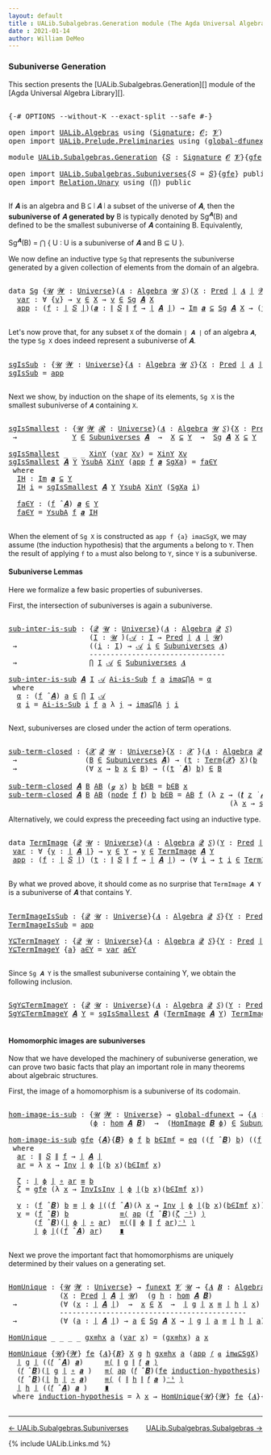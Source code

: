 ```yaml
---
layout: default
title : UALib.Subalgebras.Generation module (The Agda Universal Algebra Library)
date : 2021-01-14
author: William DeMeo
---
```


### <a id="subuniverse-generation">Subuniverse Generation</a>

This section presents the [UALib.Subalgebras.Generation][] module of the [Agda Universal Algebra Library][].

<pre class="Agda">

<a id="334" class="Symbol">{-#</a> <a id="338" class="Keyword">OPTIONS</a> <a id="346" class="Pragma">--without-K</a> <a id="358" class="Pragma">--exact-split</a> <a id="372" class="Pragma">--safe</a> <a id="379" class="Symbol">#-}</a>

<a id="384" class="Keyword">open</a> <a id="389" class="Keyword">import</a> <a id="396" href="UALib.Algebras.html" class="Module">UALib.Algebras</a> <a id="411" class="Keyword">using</a> <a id="417" class="Symbol">(</a><a id="418" href="UALib.Algebras.Signatures.html#1377" class="Function">Signature</a><a id="427" class="Symbol">;</a> <a id="429" href="universes.html#613" class="Generalizable">𝓞</a><a id="430" class="Symbol">;</a> <a id="432" href="universes.html#617" class="Generalizable">𝓥</a><a id="433" class="Symbol">)</a>
<a id="435" class="Keyword">open</a> <a id="440" class="Keyword">import</a> <a id="447" href="UALib.Prelude.Preliminaries.html" class="Module">UALib.Prelude.Preliminaries</a> <a id="475" class="Keyword">using</a> <a id="481" class="Symbol">(</a><a id="482" href="MGS-Subsingleton-Theorems.html#3468" class="Function">global-dfunext</a><a id="496" class="Symbol">)</a>

<a id="499" class="Keyword">module</a> <a id="506" href="UALib.Subalgebras.Generation.html" class="Module">UALib.Subalgebras.Generation</a> <a id="535" class="Symbol">{</a><a id="536" href="UALib.Subalgebras.Generation.html#536" class="Bound">𝑆</a> <a id="538" class="Symbol">:</a> <a id="540" href="UALib.Algebras.Signatures.html#1377" class="Function">Signature</a> <a id="550" href="universes.html#613" class="Generalizable">𝓞</a> <a id="552" href="universes.html#617" class="Generalizable">𝓥</a><a id="553" class="Symbol">}{</a><a id="555" href="UALib.Subalgebras.Generation.html#555" class="Bound">gfe</a> <a id="559" class="Symbol">:</a> <a id="561" href="MGS-Subsingleton-Theorems.html#3468" class="Function">global-dfunext</a><a id="575" class="Symbol">}</a> <a id="577" class="Keyword">where</a>

<a id="584" class="Keyword">open</a> <a id="589" class="Keyword">import</a> <a id="596" href="UALib.Subalgebras.Subuniverses.html" class="Module">UALib.Subalgebras.Subuniverses</a><a id="626" class="Symbol">{</a><a id="627" class="Argument">𝑆</a> <a id="629" class="Symbol">=</a> <a id="631" href="UALib.Subalgebras.Generation.html#536" class="Bound">𝑆</a><a id="632" class="Symbol">}{</a><a id="634" href="UALib.Subalgebras.Generation.html#555" class="Bound">gfe</a><a id="637" class="Symbol">}</a> <a id="639" class="Keyword">public</a>
<a id="646" class="Keyword">open</a> <a id="651" class="Keyword">import</a> <a id="658" href="Relation.Unary.html" class="Module">Relation.Unary</a> <a id="673" class="Keyword">using</a> <a id="679" class="Symbol">(</a><a id="680" href="Relation.Unary.html#4506" class="Function">⋂</a><a id="681" class="Symbol">)</a> <a id="683" class="Keyword">public</a>

</pre>

If 𝑨 is an algebra and B ⊆ ∣ 𝑨 ∣ a subset of the universe of 𝑨, then the **subuniverse of** 𝑨 **generated by** B is typically denoted by Sg<sup>𝑨</sup>(B) and defined to be the smallest subuniverse of 𝑨 containing B.  Equivalently,

Sg<sup>𝑨</sup>(B)  =  ⋂ { U : U is a subuniverse of 𝑨 and  B ⊆ U }.

We now define an inductive type `Sg` that represents the subuniverse generated by a given collection of elements from the domain of an algebra.

<pre class="Agda">

<a id="1164" class="Keyword">data</a> <a id="Sg"></a><a id="1169" href="UALib.Subalgebras.Generation.html#1169" class="Datatype">Sg</a> <a id="1172" class="Symbol">{</a><a id="1173" href="UALib.Subalgebras.Generation.html#1173" class="Bound">𝓤</a> <a id="1175" href="UALib.Subalgebras.Generation.html#1175" class="Bound">𝓦</a> <a id="1177" class="Symbol">:</a> <a id="1179" href="universes.html#551" class="Function">Universe</a><a id="1187" class="Symbol">}(</a><a id="1189" href="UALib.Subalgebras.Generation.html#1189" class="Bound">𝑨</a> <a id="1191" class="Symbol">:</a> <a id="1193" href="UALib.Algebras.Algebras.html#771" class="Function">Algebra</a> <a id="1201" href="UALib.Subalgebras.Generation.html#1173" class="Bound">𝓤</a> <a id="1203" href="UALib.Subalgebras.Generation.html#536" class="Bound">𝑆</a><a id="1204" class="Symbol">)(</a><a id="1206" href="UALib.Subalgebras.Generation.html#1206" class="Bound">X</a> <a id="1208" class="Symbol">:</a> <a id="1210" href="UALib.Relations.Unary.html#1071" class="Function">Pred</a> <a id="1215" href="UALib.Prelude.Preliminaries.html#11658" class="Function Operator">∣</a> <a id="1217" href="UALib.Subalgebras.Generation.html#1189" class="Bound">𝑨</a> <a id="1219" href="UALib.Prelude.Preliminaries.html#11658" class="Function Operator">∣</a> <a id="1221" href="UALib.Subalgebras.Generation.html#1175" class="Bound">𝓦</a><a id="1222" class="Symbol">)</a> <a id="1224" class="Symbol">:</a> <a id="1226" href="UALib.Relations.Unary.html#1071" class="Function">Pred</a> <a id="1231" href="UALib.Prelude.Preliminaries.html#11658" class="Function Operator">∣</a> <a id="1233" href="UALib.Subalgebras.Generation.html#1189" class="Bound">𝑨</a> <a id="1235" href="UALib.Prelude.Preliminaries.html#11658" class="Function Operator">∣</a> <a id="1237" class="Symbol">(</a><a id="1238" href="UALib.Subalgebras.Generation.html#550" class="Bound">𝓞</a> <a id="1240" href="Agda.Primitive.html#636" class="Function Operator">⊔</a> <a id="1242" href="UALib.Subalgebras.Generation.html#552" class="Bound">𝓥</a> <a id="1244" href="Agda.Primitive.html#636" class="Function Operator">⊔</a> <a id="1246" href="UALib.Subalgebras.Generation.html#1175" class="Bound">𝓦</a> <a id="1248" href="Agda.Primitive.html#636" class="Function Operator">⊔</a> <a id="1250" href="UALib.Subalgebras.Generation.html#1173" class="Bound">𝓤</a><a id="1251" class="Symbol">)</a> <a id="1253" class="Keyword">where</a>
  <a id="Sg.var"></a><a id="1261" href="UALib.Subalgebras.Generation.html#1261" class="InductiveConstructor">var</a> <a id="1265" class="Symbol">:</a> <a id="1267" class="Symbol">∀</a> <a id="1269" class="Symbol">{</a><a id="1270" href="UALib.Subalgebras.Generation.html#1270" class="Bound">v</a><a id="1271" class="Symbol">}</a> <a id="1273" class="Symbol">→</a> <a id="1275" href="UALib.Subalgebras.Generation.html#1270" class="Bound">v</a> <a id="1277" href="UALib.Relations.Unary.html#2732" class="Function Operator">∈</a> <a id="1279" href="UALib.Subalgebras.Generation.html#1206" class="Bound">X</a> <a id="1281" class="Symbol">→</a> <a id="1283" href="UALib.Subalgebras.Generation.html#1270" class="Bound">v</a> <a id="1285" href="UALib.Relations.Unary.html#2732" class="Function Operator">∈</a> <a id="1287" href="UALib.Subalgebras.Generation.html#1169" class="Datatype">Sg</a> <a id="1290" href="UALib.Subalgebras.Generation.html#1189" class="Bound">𝑨</a> <a id="1292" href="UALib.Subalgebras.Generation.html#1206" class="Bound">X</a>
  <a id="Sg.app"></a><a id="1296" href="UALib.Subalgebras.Generation.html#1296" class="InductiveConstructor">app</a> <a id="1300" class="Symbol">:</a> <a id="1302" class="Symbol">(</a><a id="1303" href="UALib.Subalgebras.Generation.html#1303" class="Bound">f</a> <a id="1305" class="Symbol">:</a> <a id="1307" href="UALib.Prelude.Preliminaries.html#11658" class="Function Operator">∣</a> <a id="1309" href="UALib.Subalgebras.Generation.html#536" class="Bound">𝑆</a> <a id="1311" href="UALib.Prelude.Preliminaries.html#11658" class="Function Operator">∣</a><a id="1312" class="Symbol">)(</a><a id="1314" href="UALib.Subalgebras.Generation.html#1314" class="Bound">𝒂</a> <a id="1316" class="Symbol">:</a> <a id="1318" href="UALib.Prelude.Preliminaries.html#11736" class="Function Operator">∥</a> <a id="1320" href="UALib.Subalgebras.Generation.html#536" class="Bound">𝑆</a> <a id="1322" href="UALib.Prelude.Preliminaries.html#11736" class="Function Operator">∥</a> <a id="1324" href="UALib.Subalgebras.Generation.html#1303" class="Bound">f</a> <a id="1326" class="Symbol">→</a> <a id="1328" href="UALib.Prelude.Preliminaries.html#11658" class="Function Operator">∣</a> <a id="1330" href="UALib.Subalgebras.Generation.html#1189" class="Bound">𝑨</a> <a id="1332" href="UALib.Prelude.Preliminaries.html#11658" class="Function Operator">∣</a><a id="1333" class="Symbol">)</a> <a id="1335" class="Symbol">→</a> <a id="1337" href="UALib.Relations.Unary.html#5346" class="Function Operator">Im</a> <a id="1340" href="UALib.Subalgebras.Generation.html#1314" class="Bound">𝒂</a> <a id="1342" href="UALib.Relations.Unary.html#5346" class="Function Operator">⊆</a> <a id="1344" href="UALib.Subalgebras.Generation.html#1169" class="Datatype">Sg</a> <a id="1347" href="UALib.Subalgebras.Generation.html#1189" class="Bound">𝑨</a> <a id="1349" href="UALib.Subalgebras.Generation.html#1206" class="Bound">X</a> <a id="1351" class="Symbol">→</a> <a id="1353" class="Symbol">(</a><a id="1354" href="UALib.Subalgebras.Generation.html#1303" class="Bound">f</a> <a id="1356" href="UALib.Algebras.Algebras.html#2921" class="Function Operator">̂</a> <a id="1358" href="UALib.Subalgebras.Generation.html#1189" class="Bound">𝑨</a><a id="1359" class="Symbol">)</a> <a id="1361" href="UALib.Subalgebras.Generation.html#1314" class="Bound">𝒂</a> <a id="1363" href="UALib.Relations.Unary.html#2732" class="Function Operator">∈</a> <a id="1365" href="UALib.Subalgebras.Generation.html#1169" class="Datatype">Sg</a> <a id="1368" href="UALib.Subalgebras.Generation.html#1189" class="Bound">𝑨</a> <a id="1370" href="UALib.Subalgebras.Generation.html#1206" class="Bound">X</a>

</pre>

Let's now prove that, for any subset `X` of the domain `∣ 𝑨 ∣` of an algebra `𝑨`, the type `Sg X` does indeed represent a subuniverse of 𝑨.

<pre class="Agda">

<a id="sgIsSub"></a><a id="1540" href="UALib.Subalgebras.Generation.html#1540" class="Function">sgIsSub</a> <a id="1548" class="Symbol">:</a> <a id="1550" class="Symbol">{</a><a id="1551" href="UALib.Subalgebras.Generation.html#1551" class="Bound">𝓤</a> <a id="1553" href="UALib.Subalgebras.Generation.html#1553" class="Bound">𝓦</a> <a id="1555" class="Symbol">:</a> <a id="1557" href="universes.html#551" class="Function">Universe</a><a id="1565" class="Symbol">}{</a><a id="1567" href="UALib.Subalgebras.Generation.html#1567" class="Bound">𝑨</a> <a id="1569" class="Symbol">:</a> <a id="1571" href="UALib.Algebras.Algebras.html#771" class="Function">Algebra</a> <a id="1579" href="UALib.Subalgebras.Generation.html#1551" class="Bound">𝓤</a> <a id="1581" href="UALib.Subalgebras.Generation.html#536" class="Bound">𝑆</a><a id="1582" class="Symbol">}{</a><a id="1584" href="UALib.Subalgebras.Generation.html#1584" class="Bound">X</a> <a id="1586" class="Symbol">:</a> <a id="1588" href="UALib.Relations.Unary.html#1071" class="Function">Pred</a> <a id="1593" href="UALib.Prelude.Preliminaries.html#11658" class="Function Operator">∣</a> <a id="1595" href="UALib.Subalgebras.Generation.html#1567" class="Bound">𝑨</a> <a id="1597" href="UALib.Prelude.Preliminaries.html#11658" class="Function Operator">∣</a> <a id="1599" href="UALib.Subalgebras.Generation.html#1553" class="Bound">𝓦</a><a id="1600" class="Symbol">}</a> <a id="1602" class="Symbol">→</a> <a id="1604" href="UALib.Subalgebras.Generation.html#1169" class="Datatype">Sg</a> <a id="1607" href="UALib.Subalgebras.Generation.html#1567" class="Bound">𝑨</a> <a id="1609" href="UALib.Subalgebras.Generation.html#1584" class="Bound">X</a> <a id="1611" href="UALib.Relations.Unary.html#2732" class="Function Operator">∈</a> <a id="1613" href="UALib.Subalgebras.Subuniverses.html#1287" class="Function">Subuniverses</a> <a id="1626" href="UALib.Subalgebras.Generation.html#1567" class="Bound">𝑨</a>
<a id="1628" href="UALib.Subalgebras.Generation.html#1540" class="Function">sgIsSub</a> <a id="1636" class="Symbol">=</a> <a id="1638" href="UALib.Subalgebras.Generation.html#1296" class="InductiveConstructor">app</a>

</pre>

Next we show, by induction on the shape of its elements, `Sg X` is the smallest subuniverse of `𝑨` containing `X`.

<pre class="Agda">

<a id="sgIsSmallest"></a><a id="1785" href="UALib.Subalgebras.Generation.html#1785" class="Function">sgIsSmallest</a> <a id="1798" class="Symbol">:</a> <a id="1800" class="Symbol">{</a><a id="1801" href="UALib.Subalgebras.Generation.html#1801" class="Bound">𝓤</a> <a id="1803" href="UALib.Subalgebras.Generation.html#1803" class="Bound">𝓦</a> <a id="1805" href="UALib.Subalgebras.Generation.html#1805" class="Bound">𝓡</a> <a id="1807" class="Symbol">:</a> <a id="1809" href="universes.html#551" class="Function">Universe</a><a id="1817" class="Symbol">}(</a><a id="1819" href="UALib.Subalgebras.Generation.html#1819" class="Bound">𝑨</a> <a id="1821" class="Symbol">:</a> <a id="1823" href="UALib.Algebras.Algebras.html#771" class="Function">Algebra</a> <a id="1831" href="UALib.Subalgebras.Generation.html#1801" class="Bound">𝓤</a> <a id="1833" href="UALib.Subalgebras.Generation.html#536" class="Bound">𝑆</a><a id="1834" class="Symbol">){</a><a id="1836" href="UALib.Subalgebras.Generation.html#1836" class="Bound">X</a> <a id="1838" class="Symbol">:</a> <a id="1840" href="UALib.Relations.Unary.html#1071" class="Function">Pred</a> <a id="1845" href="UALib.Prelude.Preliminaries.html#11658" class="Function Operator">∣</a> <a id="1847" href="UALib.Subalgebras.Generation.html#1819" class="Bound">𝑨</a> <a id="1849" href="UALib.Prelude.Preliminaries.html#11658" class="Function Operator">∣</a> <a id="1851" href="UALib.Subalgebras.Generation.html#1803" class="Bound">𝓦</a><a id="1852" class="Symbol">}(</a><a id="1854" href="UALib.Subalgebras.Generation.html#1854" class="Bound">Y</a> <a id="1856" class="Symbol">:</a> <a id="1858" href="UALib.Relations.Unary.html#1071" class="Function">Pred</a> <a id="1863" href="UALib.Prelude.Preliminaries.html#11658" class="Function Operator">∣</a> <a id="1865" href="UALib.Subalgebras.Generation.html#1819" class="Bound">𝑨</a> <a id="1867" href="UALib.Prelude.Preliminaries.html#11658" class="Function Operator">∣</a> <a id="1869" href="UALib.Subalgebras.Generation.html#1805" class="Bound">𝓡</a><a id="1870" class="Symbol">)</a>
 <a id="1873" class="Symbol">→</a>             <a id="1887" href="UALib.Subalgebras.Generation.html#1854" class="Bound">Y</a> <a id="1889" href="UALib.Relations.Unary.html#2732" class="Function Operator">∈</a> <a id="1891" href="UALib.Subalgebras.Subuniverses.html#1287" class="Function">Subuniverses</a> <a id="1904" href="UALib.Subalgebras.Generation.html#1819" class="Bound">𝑨</a>  <a id="1907" class="Symbol">→</a>  <a id="1910" href="UALib.Subalgebras.Generation.html#1836" class="Bound">X</a> <a id="1912" href="UALib.Relations.Unary.html#3014" class="Function Operator">⊆</a> <a id="1914" href="UALib.Subalgebras.Generation.html#1854" class="Bound">Y</a>  <a id="1917" class="Symbol">→</a>  <a id="1920" href="UALib.Subalgebras.Generation.html#1169" class="Datatype">Sg</a> <a id="1923" href="UALib.Subalgebras.Generation.html#1819" class="Bound">𝑨</a> <a id="1925" href="UALib.Subalgebras.Generation.html#1836" class="Bound">X</a> <a id="1927" href="UALib.Relations.Unary.html#3014" class="Function Operator">⊆</a> <a id="1929" href="UALib.Subalgebras.Generation.html#1854" class="Bound">Y</a>

<a id="1932" href="UALib.Subalgebras.Generation.html#1785" class="Function">sgIsSmallest</a> <a id="1945" class="Symbol">_</a> <a id="1947" class="Symbol">_</a> <a id="1949" class="Symbol">_</a> <a id="1951" href="UALib.Subalgebras.Generation.html#1951" class="Bound">XinY</a> <a id="1956" class="Symbol">(</a><a id="1957" href="UALib.Subalgebras.Generation.html#1261" class="InductiveConstructor">var</a> <a id="1961" href="UALib.Subalgebras.Generation.html#1961" class="Bound">Xv</a><a id="1963" class="Symbol">)</a> <a id="1965" class="Symbol">=</a> <a id="1967" href="UALib.Subalgebras.Generation.html#1951" class="Bound">XinY</a> <a id="1972" href="UALib.Subalgebras.Generation.html#1961" class="Bound">Xv</a>
<a id="1975" href="UALib.Subalgebras.Generation.html#1785" class="Function">sgIsSmallest</a> <a id="1988" href="UALib.Subalgebras.Generation.html#1988" class="Bound">𝑨</a> <a id="1990" href="UALib.Subalgebras.Generation.html#1990" class="Bound">Y</a> <a id="1992" href="UALib.Subalgebras.Generation.html#1992" class="Bound">YsubA</a> <a id="1998" href="UALib.Subalgebras.Generation.html#1998" class="Bound">XinY</a> <a id="2003" class="Symbol">(</a><a id="2004" href="UALib.Subalgebras.Generation.html#1296" class="InductiveConstructor">app</a> <a id="2008" href="UALib.Subalgebras.Generation.html#2008" class="Bound">f</a> <a id="2010" href="UALib.Subalgebras.Generation.html#2010" class="Bound">𝒂</a> <a id="2012" href="UALib.Subalgebras.Generation.html#2012" class="Bound">SgXa</a><a id="2016" class="Symbol">)</a> <a id="2018" class="Symbol">=</a> <a id="2020" href="UALib.Subalgebras.Generation.html#2097" class="Function">fa∈Y</a>
 <a id="2026" class="Keyword">where</a>
  <a id="2034" href="UALib.Subalgebras.Generation.html#2034" class="Function">IH</a> <a id="2037" class="Symbol">:</a> <a id="2039" href="UALib.Relations.Unary.html#5346" class="Function Operator">Im</a> <a id="2042" href="UALib.Subalgebras.Generation.html#2010" class="Bound">𝒂</a> <a id="2044" href="UALib.Relations.Unary.html#5346" class="Function Operator">⊆</a> <a id="2046" href="UALib.Subalgebras.Generation.html#1990" class="Bound">Y</a>
  <a id="2050" href="UALib.Subalgebras.Generation.html#2034" class="Function">IH</a> <a id="2053" href="UALib.Subalgebras.Generation.html#2053" class="Bound">i</a> <a id="2055" class="Symbol">=</a> <a id="2057" href="UALib.Subalgebras.Generation.html#1785" class="Function">sgIsSmallest</a> <a id="2070" href="UALib.Subalgebras.Generation.html#1988" class="Bound">𝑨</a> <a id="2072" href="UALib.Subalgebras.Generation.html#1990" class="Bound">Y</a> <a id="2074" href="UALib.Subalgebras.Generation.html#1992" class="Bound">YsubA</a> <a id="2080" href="UALib.Subalgebras.Generation.html#1998" class="Bound">XinY</a> <a id="2085" class="Symbol">(</a><a id="2086" href="UALib.Subalgebras.Generation.html#2012" class="Bound">SgXa</a> <a id="2091" href="UALib.Subalgebras.Generation.html#2053" class="Bound">i</a><a id="2092" class="Symbol">)</a>

  <a id="2097" href="UALib.Subalgebras.Generation.html#2097" class="Function">fa∈Y</a> <a id="2102" class="Symbol">:</a> <a id="2104" class="Symbol">(</a><a id="2105" href="UALib.Subalgebras.Generation.html#2008" class="Bound">f</a> <a id="2107" href="UALib.Algebras.Algebras.html#2921" class="Function Operator">̂</a> <a id="2109" href="UALib.Subalgebras.Generation.html#1988" class="Bound">𝑨</a><a id="2110" class="Symbol">)</a> <a id="2112" href="UALib.Subalgebras.Generation.html#2010" class="Bound">𝒂</a> <a id="2114" href="UALib.Relations.Unary.html#2732" class="Function Operator">∈</a> <a id="2116" href="UALib.Subalgebras.Generation.html#1990" class="Bound">Y</a>
  <a id="2120" href="UALib.Subalgebras.Generation.html#2097" class="Function">fa∈Y</a> <a id="2125" class="Symbol">=</a> <a id="2127" href="UALib.Subalgebras.Generation.html#1992" class="Bound">YsubA</a> <a id="2133" href="UALib.Subalgebras.Generation.html#2008" class="Bound">f</a> <a id="2135" href="UALib.Subalgebras.Generation.html#2010" class="Bound">𝒂</a> <a id="2137" href="UALib.Subalgebras.Generation.html#2034" class="Function">IH</a>

</pre>

When the element of `Sg X` is constructed as `app f {a} ima⊆SgX`, we may assume (the induction hypothesis) that the arguments `a` belong to `Y`. Then the result of applying `f` to `a` must also belong to `Y`, since `Y` is a subuniverse.



#### <a id="subuniverse-lemmas">Subuniverse Lemmas</a>

Here we formalize a few basic properties of subuniverses.

First, the intersection of subuniverses is again a subuniverse.

<pre class="Agda">

<a id="sub-inter-is-sub"></a><a id="2587" href="UALib.Subalgebras.Generation.html#2587" class="Function">sub-inter-is-sub</a> <a id="2604" class="Symbol">:</a> <a id="2606" class="Symbol">{</a><a id="2607" href="UALib.Subalgebras.Generation.html#2607" class="Bound">𝓠</a> <a id="2609" href="UALib.Subalgebras.Generation.html#2609" class="Bound">𝓤</a> <a id="2611" class="Symbol">:</a> <a id="2613" href="universes.html#551" class="Function">Universe</a><a id="2621" class="Symbol">}(</a><a id="2623" href="UALib.Subalgebras.Generation.html#2623" class="Bound">𝑨</a> <a id="2625" class="Symbol">:</a> <a id="2627" href="UALib.Algebras.Algebras.html#771" class="Function">Algebra</a> <a id="2635" href="UALib.Subalgebras.Generation.html#2607" class="Bound">𝓠</a> <a id="2637" href="UALib.Subalgebras.Generation.html#536" class="Bound">𝑆</a><a id="2638" class="Symbol">)</a>
                   <a id="2659" class="Symbol">(</a><a id="2660" href="UALib.Subalgebras.Generation.html#2660" class="Bound">I</a> <a id="2662" class="Symbol">:</a> <a id="2664" href="UALib.Subalgebras.Generation.html#2609" class="Bound">𝓤</a> <a id="2666" href="universes.html#758" class="Function Operator">̇</a><a id="2667" class="Symbol">)(</a><a id="2669" href="UALib.Subalgebras.Generation.html#2669" class="Bound">𝒜</a> <a id="2671" class="Symbol">:</a> <a id="2673" href="UALib.Subalgebras.Generation.html#2660" class="Bound">I</a> <a id="2675" class="Symbol">→</a> <a id="2677" href="UALib.Relations.Unary.html#1071" class="Function">Pred</a> <a id="2682" href="UALib.Prelude.Preliminaries.html#11658" class="Function Operator">∣</a> <a id="2684" href="UALib.Subalgebras.Generation.html#2623" class="Bound">𝑨</a> <a id="2686" href="UALib.Prelude.Preliminaries.html#11658" class="Function Operator">∣</a> <a id="2688" href="UALib.Subalgebras.Generation.html#2609" class="Bound">𝓤</a><a id="2689" class="Symbol">)</a>
 <a id="2692" class="Symbol">→</a>                 <a id="2710" class="Symbol">((</a><a id="2712" href="UALib.Subalgebras.Generation.html#2712" class="Bound">i</a> <a id="2714" class="Symbol">:</a> <a id="2716" href="UALib.Subalgebras.Generation.html#2660" class="Bound">I</a><a id="2717" class="Symbol">)</a> <a id="2719" class="Symbol">→</a> <a id="2721" href="UALib.Subalgebras.Generation.html#2669" class="Bound">𝒜</a> <a id="2723" href="UALib.Subalgebras.Generation.html#2712" class="Bound">i</a> <a id="2725" href="UALib.Relations.Unary.html#2732" class="Function Operator">∈</a> <a id="2727" href="UALib.Subalgebras.Subuniverses.html#1287" class="Function">Subuniverses</a> <a id="2740" href="UALib.Subalgebras.Generation.html#2623" class="Bound">𝑨</a><a id="2741" class="Symbol">)</a>
                   <a id="2762" class="Comment">--------------------------------</a>
 <a id="2796" class="Symbol">→</a>                 <a id="2814" href="Relation.Unary.html#4506" class="Function">⋂</a> <a id="2816" href="UALib.Subalgebras.Generation.html#2660" class="Bound">I</a> <a id="2818" href="UALib.Subalgebras.Generation.html#2669" class="Bound">𝒜</a> <a id="2820" href="UALib.Relations.Unary.html#2732" class="Function Operator">∈</a> <a id="2822" href="UALib.Subalgebras.Subuniverses.html#1287" class="Function">Subuniverses</a> <a id="2835" href="UALib.Subalgebras.Generation.html#2623" class="Bound">𝑨</a>

<a id="2838" href="UALib.Subalgebras.Generation.html#2587" class="Function">sub-inter-is-sub</a> <a id="2855" href="UALib.Subalgebras.Generation.html#2855" class="Bound">𝑨</a> <a id="2857" href="UALib.Subalgebras.Generation.html#2857" class="Bound">I</a> <a id="2859" href="UALib.Subalgebras.Generation.html#2859" class="Bound">𝒜</a> <a id="2861" href="UALib.Subalgebras.Generation.html#2861" class="Bound">Ai-is-Sub</a> <a id="2871" href="UALib.Subalgebras.Generation.html#2871" class="Bound">f</a> <a id="2873" href="UALib.Subalgebras.Generation.html#2873" class="Bound">a</a> <a id="2875" href="UALib.Subalgebras.Generation.html#2875" class="Bound">ima⊆⋂A</a> <a id="2882" class="Symbol">=</a> <a id="2884" href="UALib.Subalgebras.Generation.html#2895" class="Function">α</a>
 <a id="2887" class="Keyword">where</a>
  <a id="2895" href="UALib.Subalgebras.Generation.html#2895" class="Function">α</a> <a id="2897" class="Symbol">:</a> <a id="2899" class="Symbol">(</a><a id="2900" href="UALib.Subalgebras.Generation.html#2871" class="Bound">f</a> <a id="2902" href="UALib.Algebras.Algebras.html#2921" class="Function Operator">̂</a> <a id="2904" href="UALib.Subalgebras.Generation.html#2855" class="Bound">𝑨</a><a id="2905" class="Symbol">)</a> <a id="2907" href="UALib.Subalgebras.Generation.html#2873" class="Bound">a</a> <a id="2909" href="UALib.Relations.Unary.html#2732" class="Function Operator">∈</a> <a id="2911" href="Relation.Unary.html#4506" class="Function">⋂</a> <a id="2913" href="UALib.Subalgebras.Generation.html#2857" class="Bound">I</a> <a id="2915" href="UALib.Subalgebras.Generation.html#2859" class="Bound">𝒜</a>
  <a id="2919" href="UALib.Subalgebras.Generation.html#2895" class="Function">α</a> <a id="2921" href="UALib.Subalgebras.Generation.html#2921" class="Bound">i</a> <a id="2923" class="Symbol">=</a> <a id="2925" href="UALib.Subalgebras.Generation.html#2861" class="Bound">Ai-is-Sub</a> <a id="2935" href="UALib.Subalgebras.Generation.html#2921" class="Bound">i</a> <a id="2937" href="UALib.Subalgebras.Generation.html#2871" class="Bound">f</a> <a id="2939" href="UALib.Subalgebras.Generation.html#2873" class="Bound">a</a> <a id="2941" class="Symbol">λ</a> <a id="2943" href="UALib.Subalgebras.Generation.html#2943" class="Bound">j</a> <a id="2945" class="Symbol">→</a> <a id="2947" href="UALib.Subalgebras.Generation.html#2875" class="Bound">ima⊆⋂A</a> <a id="2954" href="UALib.Subalgebras.Generation.html#2943" class="Bound">j</a> <a id="2956" href="UALib.Subalgebras.Generation.html#2921" class="Bound">i</a>

</pre>

Next, subuniverses are closed under the action of term operations.

<pre class="Agda">

<a id="sub-term-closed"></a><a id="3053" href="UALib.Subalgebras.Generation.html#3053" class="Function">sub-term-closed</a> <a id="3069" class="Symbol">:</a> <a id="3071" class="Symbol">{</a><a id="3072" href="UALib.Subalgebras.Generation.html#3072" class="Bound">𝓧</a> <a id="3074" href="UALib.Subalgebras.Generation.html#3074" class="Bound">𝓠</a> <a id="3076" href="UALib.Subalgebras.Generation.html#3076" class="Bound">𝓤</a> <a id="3078" class="Symbol">:</a> <a id="3080" href="universes.html#551" class="Function">Universe</a><a id="3088" class="Symbol">}{</a><a id="3090" href="UALib.Subalgebras.Generation.html#3090" class="Bound">X</a> <a id="3092" class="Symbol">:</a> <a id="3094" href="UALib.Subalgebras.Generation.html#3072" class="Bound">𝓧</a> <a id="3096" href="universes.html#758" class="Function Operator">̇</a><a id="3097" class="Symbol">}(</a><a id="3099" href="UALib.Subalgebras.Generation.html#3099" class="Bound">𝑨</a> <a id="3101" class="Symbol">:</a> <a id="3103" href="UALib.Algebras.Algebras.html#771" class="Function">Algebra</a> <a id="3111" href="UALib.Subalgebras.Generation.html#3074" class="Bound">𝓠</a> <a id="3113" href="UALib.Subalgebras.Generation.html#536" class="Bound">𝑆</a><a id="3114" class="Symbol">)(</a><a id="3116" href="UALib.Subalgebras.Generation.html#3116" class="Bound">B</a> <a id="3118" class="Symbol">:</a> <a id="3120" href="UALib.Relations.Unary.html#1071" class="Function">Pred</a> <a id="3125" href="UALib.Prelude.Preliminaries.html#11658" class="Function Operator">∣</a> <a id="3127" href="UALib.Subalgebras.Generation.html#3099" class="Bound">𝑨</a> <a id="3129" href="UALib.Prelude.Preliminaries.html#11658" class="Function Operator">∣</a> <a id="3131" href="UALib.Subalgebras.Generation.html#3076" class="Bound">𝓤</a><a id="3132" class="Symbol">)</a>
 <a id="3135" class="Symbol">→</a>                <a id="3152" class="Symbol">(</a><a id="3153" href="UALib.Subalgebras.Generation.html#3116" class="Bound">B</a> <a id="3155" href="UALib.Relations.Unary.html#2732" class="Function Operator">∈</a> <a id="3157" href="UALib.Subalgebras.Subuniverses.html#1287" class="Function">Subuniverses</a> <a id="3170" href="UALib.Subalgebras.Generation.html#3099" class="Bound">𝑨</a><a id="3171" class="Symbol">)</a> <a id="3173" class="Symbol">→</a> <a id="3175" class="Symbol">(</a><a id="3176" href="UALib.Subalgebras.Generation.html#3176" class="Bound">t</a> <a id="3178" class="Symbol">:</a> <a id="3180" href="UALib.Terms.Basic.html#2343" class="Datatype">Term</a><a id="3184" class="Symbol">{</a><a id="3185" href="UALib.Subalgebras.Generation.html#3072" class="Bound">𝓧</a><a id="3186" class="Symbol">}</a> <a id="3188" href="UALib.Subalgebras.Generation.html#3090" class="Bound">X</a><a id="3189" class="Symbol">)(</a><a id="3191" href="UALib.Subalgebras.Generation.html#3191" class="Bound">b</a> <a id="3193" class="Symbol">:</a> <a id="3195" href="UALib.Subalgebras.Generation.html#3090" class="Bound">X</a> <a id="3197" class="Symbol">→</a> <a id="3199" href="UALib.Prelude.Preliminaries.html#11658" class="Function Operator">∣</a> <a id="3201" href="UALib.Subalgebras.Generation.html#3099" class="Bound">𝑨</a> <a id="3203" href="UALib.Prelude.Preliminaries.html#11658" class="Function Operator">∣</a><a id="3204" class="Symbol">)</a>
 <a id="3207" class="Symbol">→</a>                <a id="3224" class="Symbol">(∀</a> <a id="3227" href="UALib.Subalgebras.Generation.html#3227" class="Bound">x</a> <a id="3229" class="Symbol">→</a> <a id="3231" href="UALib.Subalgebras.Generation.html#3191" class="Bound">b</a> <a id="3233" href="UALib.Subalgebras.Generation.html#3227" class="Bound">x</a> <a id="3235" href="UALib.Relations.Unary.html#2732" class="Function Operator">∈</a> <a id="3237" href="UALib.Subalgebras.Generation.html#3116" class="Bound">B</a><a id="3238" class="Symbol">)</a> <a id="3240" class="Symbol">→</a> <a id="3242" class="Symbol">((</a><a id="3244" href="UALib.Subalgebras.Generation.html#3176" class="Bound">t</a> <a id="3246" href="UALib.Terms.Operations.html#1716" class="Function Operator">̇</a> <a id="3248" href="UALib.Subalgebras.Generation.html#3099" class="Bound">𝑨</a><a id="3249" class="Symbol">)</a> <a id="3251" href="UALib.Subalgebras.Generation.html#3191" class="Bound">b</a><a id="3252" class="Symbol">)</a> <a id="3254" href="UALib.Relations.Unary.html#2732" class="Function Operator">∈</a> <a id="3256" href="UALib.Subalgebras.Generation.html#3116" class="Bound">B</a>

<a id="3259" href="UALib.Subalgebras.Generation.html#3053" class="Function">sub-term-closed</a> <a id="3275" href="UALib.Subalgebras.Generation.html#3275" class="Bound">𝑨</a> <a id="3277" href="UALib.Subalgebras.Generation.html#3277" class="Bound">B</a> <a id="3279" href="UALib.Subalgebras.Generation.html#3279" class="Bound">AB</a> <a id="3282" class="Symbol">(</a><a id="3283" href="UALib.Terms.Operations.html#774" class="InductiveConstructor">ℊ</a> <a id="3285" href="UALib.Subalgebras.Generation.html#3285" class="Bound">x</a><a id="3286" class="Symbol">)</a> <a id="3288" href="UALib.Subalgebras.Generation.html#3288" class="Bound">b</a> <a id="3290" href="UALib.Subalgebras.Generation.html#3290" class="Bound">b∈B</a> <a id="3294" class="Symbol">=</a> <a id="3296" href="UALib.Subalgebras.Generation.html#3290" class="Bound">b∈B</a> <a id="3300" href="UALib.Subalgebras.Generation.html#3285" class="Bound">x</a>
<a id="3302" href="UALib.Subalgebras.Generation.html#3053" class="Function">sub-term-closed</a> <a id="3318" href="UALib.Subalgebras.Generation.html#3318" class="Bound">𝑨</a> <a id="3320" href="UALib.Subalgebras.Generation.html#3320" class="Bound">B</a> <a id="3322" href="UALib.Subalgebras.Generation.html#3322" class="Bound">AB</a> <a id="3325" class="Symbol">(</a><a id="3326" href="UALib.Terms.Basic.html#2416" class="InductiveConstructor">node</a> <a id="3331" href="UALib.Subalgebras.Generation.html#3331" class="Bound">f</a> <a id="3333" href="UALib.Subalgebras.Generation.html#3333" class="Bound">𝒕</a><a id="3334" class="Symbol">)</a> <a id="3336" href="UALib.Subalgebras.Generation.html#3336" class="Bound">b</a> <a id="3338" href="UALib.Subalgebras.Generation.html#3338" class="Bound">b∈B</a> <a id="3342" class="Symbol">=</a> <a id="3344" href="UALib.Subalgebras.Generation.html#3322" class="Bound">AB</a> <a id="3347" href="UALib.Subalgebras.Generation.html#3331" class="Bound">f</a> <a id="3349" class="Symbol">(λ</a> <a id="3352" href="UALib.Subalgebras.Generation.html#3352" class="Bound">z</a> <a id="3354" class="Symbol">→</a> <a id="3356" class="Symbol">(</a><a id="3357" href="UALib.Subalgebras.Generation.html#3333" class="Bound">𝒕</a> <a id="3359" href="UALib.Subalgebras.Generation.html#3352" class="Bound">z</a> <a id="3361" href="UALib.Terms.Operations.html#1716" class="Function Operator">̇</a> <a id="3363" href="UALib.Subalgebras.Generation.html#3318" class="Bound">𝑨</a><a id="3364" class="Symbol">)</a> <a id="3366" href="UALib.Subalgebras.Generation.html#3336" class="Bound">b</a><a id="3367" class="Symbol">)</a>
                                                    <a id="3421" class="Symbol">(λ</a> <a id="3424" href="UALib.Subalgebras.Generation.html#3424" class="Bound">x</a> <a id="3426" class="Symbol">→</a> <a id="3428" href="UALib.Subalgebras.Generation.html#3053" class="Function">sub-term-closed</a> <a id="3444" href="UALib.Subalgebras.Generation.html#3318" class="Bound">𝑨</a> <a id="3446" href="UALib.Subalgebras.Generation.html#3320" class="Bound">B</a> <a id="3448" href="UALib.Subalgebras.Generation.html#3322" class="Bound">AB</a> <a id="3451" class="Symbol">(</a><a id="3452" href="UALib.Subalgebras.Generation.html#3333" class="Bound">𝒕</a> <a id="3454" href="UALib.Subalgebras.Generation.html#3424" class="Bound">x</a><a id="3455" class="Symbol">)</a> <a id="3457" href="UALib.Subalgebras.Generation.html#3336" class="Bound">b</a> <a id="3459" href="UALib.Subalgebras.Generation.html#3338" class="Bound">b∈B</a><a id="3462" class="Symbol">)</a>
</pre>

Alternatively, we could express the preceeding fact using an inductive type.

<pre class="Agda">

<a id="3568" class="Keyword">data</a> <a id="TermImage"></a><a id="3573" href="UALib.Subalgebras.Generation.html#3573" class="Datatype">TermImage</a> <a id="3583" class="Symbol">{</a><a id="3584" href="UALib.Subalgebras.Generation.html#3584" class="Bound">𝓠</a> <a id="3586" href="UALib.Subalgebras.Generation.html#3586" class="Bound">𝓤</a> <a id="3588" class="Symbol">:</a> <a id="3590" href="universes.html#551" class="Function">Universe</a><a id="3598" class="Symbol">}(</a><a id="3600" href="UALib.Subalgebras.Generation.html#3600" class="Bound">𝑨</a> <a id="3602" class="Symbol">:</a> <a id="3604" href="UALib.Algebras.Algebras.html#771" class="Function">Algebra</a> <a id="3612" href="UALib.Subalgebras.Generation.html#3584" class="Bound">𝓠</a> <a id="3614" href="UALib.Subalgebras.Generation.html#536" class="Bound">𝑆</a><a id="3615" class="Symbol">)(</a><a id="3617" href="UALib.Subalgebras.Generation.html#3617" class="Bound">Y</a> <a id="3619" class="Symbol">:</a> <a id="3621" href="UALib.Relations.Unary.html#1071" class="Function">Pred</a> <a id="3626" href="UALib.Prelude.Preliminaries.html#11658" class="Function Operator">∣</a> <a id="3628" href="UALib.Subalgebras.Generation.html#3600" class="Bound">𝑨</a> <a id="3630" href="UALib.Prelude.Preliminaries.html#11658" class="Function Operator">∣</a> <a id="3632" href="UALib.Subalgebras.Generation.html#3586" class="Bound">𝓤</a><a id="3633" class="Symbol">)</a> <a id="3635" class="Symbol">:</a> <a id="3637" href="UALib.Relations.Unary.html#1071" class="Function">Pred</a> <a id="3642" href="UALib.Prelude.Preliminaries.html#11658" class="Function Operator">∣</a> <a id="3644" href="UALib.Subalgebras.Generation.html#3600" class="Bound">𝑨</a> <a id="3646" href="UALib.Prelude.Preliminaries.html#11658" class="Function Operator">∣</a> <a id="3648" class="Symbol">(</a><a id="3649" href="UALib.Subalgebras.Generation.html#550" class="Bound">𝓞</a> <a id="3651" href="Agda.Primitive.html#636" class="Function Operator">⊔</a> <a id="3653" href="UALib.Subalgebras.Generation.html#552" class="Bound">𝓥</a> <a id="3655" href="Agda.Primitive.html#636" class="Function Operator">⊔</a> <a id="3657" href="UALib.Subalgebras.Generation.html#3584" class="Bound">𝓠</a> <a id="3659" href="Agda.Primitive.html#636" class="Function Operator">⊔</a> <a id="3661" href="UALib.Subalgebras.Generation.html#3586" class="Bound">𝓤</a><a id="3662" class="Symbol">)</a> <a id="3664" class="Keyword">where</a>
 <a id="TermImage.var"></a><a id="3671" href="UALib.Subalgebras.Generation.html#3671" class="InductiveConstructor">var</a> <a id="3675" class="Symbol">:</a> <a id="3677" class="Symbol">∀</a> <a id="3679" class="Symbol">{</a><a id="3680" href="UALib.Subalgebras.Generation.html#3680" class="Bound">y</a> <a id="3682" class="Symbol">:</a> <a id="3684" href="UALib.Prelude.Preliminaries.html#11658" class="Function Operator">∣</a> <a id="3686" href="UALib.Subalgebras.Generation.html#3600" class="Bound">𝑨</a> <a id="3688" href="UALib.Prelude.Preliminaries.html#11658" class="Function Operator">∣</a><a id="3689" class="Symbol">}</a> <a id="3691" class="Symbol">→</a> <a id="3693" href="UALib.Subalgebras.Generation.html#3680" class="Bound">y</a> <a id="3695" href="UALib.Relations.Unary.html#2732" class="Function Operator">∈</a> <a id="3697" href="UALib.Subalgebras.Generation.html#3617" class="Bound">Y</a> <a id="3699" class="Symbol">→</a> <a id="3701" href="UALib.Subalgebras.Generation.html#3680" class="Bound">y</a> <a id="3703" href="UALib.Relations.Unary.html#2732" class="Function Operator">∈</a> <a id="3705" href="UALib.Subalgebras.Generation.html#3573" class="Datatype">TermImage</a> <a id="3715" href="UALib.Subalgebras.Generation.html#3600" class="Bound">𝑨</a> <a id="3717" href="UALib.Subalgebras.Generation.html#3617" class="Bound">Y</a>
 <a id="TermImage.app"></a><a id="3720" href="UALib.Subalgebras.Generation.html#3720" class="InductiveConstructor">app</a> <a id="3724" class="Symbol">:</a> <a id="3726" class="Symbol">(</a><a id="3727" href="UALib.Subalgebras.Generation.html#3727" class="Bound">f</a> <a id="3729" class="Symbol">:</a> <a id="3731" href="UALib.Prelude.Preliminaries.html#11658" class="Function Operator">∣</a> <a id="3733" href="UALib.Subalgebras.Generation.html#536" class="Bound">𝑆</a> <a id="3735" href="UALib.Prelude.Preliminaries.html#11658" class="Function Operator">∣</a><a id="3736" class="Symbol">)</a> <a id="3738" class="Symbol">(</a><a id="3739" href="UALib.Subalgebras.Generation.html#3739" class="Bound">t</a> <a id="3741" class="Symbol">:</a> <a id="3743" href="UALib.Prelude.Preliminaries.html#11736" class="Function Operator">∥</a> <a id="3745" href="UALib.Subalgebras.Generation.html#536" class="Bound">𝑆</a> <a id="3747" href="UALib.Prelude.Preliminaries.html#11736" class="Function Operator">∥</a> <a id="3749" href="UALib.Subalgebras.Generation.html#3727" class="Bound">f</a> <a id="3751" class="Symbol">→</a> <a id="3753" href="UALib.Prelude.Preliminaries.html#11658" class="Function Operator">∣</a> <a id="3755" href="UALib.Subalgebras.Generation.html#3600" class="Bound">𝑨</a> <a id="3757" href="UALib.Prelude.Preliminaries.html#11658" class="Function Operator">∣</a><a id="3758" class="Symbol">)</a> <a id="3760" class="Symbol">→</a> <a id="3762" class="Symbol">(∀</a> <a id="3765" href="UALib.Subalgebras.Generation.html#3765" class="Bound">i</a> <a id="3767" class="Symbol">→</a> <a id="3769" href="UALib.Subalgebras.Generation.html#3739" class="Bound">t</a> <a id="3771" href="UALib.Subalgebras.Generation.html#3765" class="Bound">i</a> <a id="3773" href="UALib.Relations.Unary.html#2732" class="Function Operator">∈</a> <a id="3775" href="UALib.Subalgebras.Generation.html#3573" class="Datatype">TermImage</a> <a id="3785" href="UALib.Subalgebras.Generation.html#3600" class="Bound">𝑨</a> <a id="3787" href="UALib.Subalgebras.Generation.html#3617" class="Bound">Y</a><a id="3788" class="Symbol">)</a> <a id="3790" class="Symbol">→</a> <a id="3792" class="Symbol">(</a><a id="3793" href="UALib.Subalgebras.Generation.html#3727" class="Bound">f</a> <a id="3795" href="UALib.Algebras.Algebras.html#2921" class="Function Operator">̂</a> <a id="3797" href="UALib.Subalgebras.Generation.html#3600" class="Bound">𝑨</a><a id="3798" class="Symbol">)</a> <a id="3800" href="UALib.Subalgebras.Generation.html#3739" class="Bound">t</a> <a id="3802" href="UALib.Relations.Unary.html#2732" class="Function Operator">∈</a> <a id="3804" href="UALib.Subalgebras.Generation.html#3573" class="Datatype">TermImage</a> <a id="3814" href="UALib.Subalgebras.Generation.html#3600" class="Bound">𝑨</a> <a id="3816" href="UALib.Subalgebras.Generation.html#3617" class="Bound">Y</a>

</pre>

By what we proved above, it should come as no surprise that `TermImage 𝑨 Y` is a subuniverse of 𝑨 that contains Y.

<pre class="Agda">

<a id="TermImageIsSub"></a><a id="3961" href="UALib.Subalgebras.Generation.html#3961" class="Function">TermImageIsSub</a> <a id="3976" class="Symbol">:</a> <a id="3978" class="Symbol">{</a><a id="3979" href="UALib.Subalgebras.Generation.html#3979" class="Bound">𝓠</a> <a id="3981" href="UALib.Subalgebras.Generation.html#3981" class="Bound">𝓤</a> <a id="3983" class="Symbol">:</a> <a id="3985" href="universes.html#551" class="Function">Universe</a><a id="3993" class="Symbol">}{</a><a id="3995" href="UALib.Subalgebras.Generation.html#3995" class="Bound">𝑨</a> <a id="3997" class="Symbol">:</a> <a id="3999" href="UALib.Algebras.Algebras.html#771" class="Function">Algebra</a> <a id="4007" href="UALib.Subalgebras.Generation.html#3979" class="Bound">𝓠</a> <a id="4009" href="UALib.Subalgebras.Generation.html#536" class="Bound">𝑆</a><a id="4010" class="Symbol">}{</a><a id="4012" href="UALib.Subalgebras.Generation.html#4012" class="Bound">Y</a> <a id="4014" class="Symbol">:</a> <a id="4016" href="UALib.Relations.Unary.html#1071" class="Function">Pred</a> <a id="4021" href="UALib.Prelude.Preliminaries.html#11658" class="Function Operator">∣</a> <a id="4023" href="UALib.Subalgebras.Generation.html#3995" class="Bound">𝑨</a> <a id="4025" href="UALib.Prelude.Preliminaries.html#11658" class="Function Operator">∣</a> <a id="4027" href="UALib.Subalgebras.Generation.html#3981" class="Bound">𝓤</a><a id="4028" class="Symbol">}</a> <a id="4030" class="Symbol">→</a> <a id="4032" href="UALib.Subalgebras.Generation.html#3573" class="Datatype">TermImage</a> <a id="4042" href="UALib.Subalgebras.Generation.html#3995" class="Bound">𝑨</a> <a id="4044" href="UALib.Subalgebras.Generation.html#4012" class="Bound">Y</a> <a id="4046" href="UALib.Relations.Unary.html#2732" class="Function Operator">∈</a> <a id="4048" href="UALib.Subalgebras.Subuniverses.html#1287" class="Function">Subuniverses</a> <a id="4061" href="UALib.Subalgebras.Generation.html#3995" class="Bound">𝑨</a>
<a id="4063" href="UALib.Subalgebras.Generation.html#3961" class="Function">TermImageIsSub</a> <a id="4078" class="Symbol">=</a> <a id="4080" href="UALib.Subalgebras.Generation.html#3720" class="InductiveConstructor">app</a>

<a id="Y⊆TermImageY"></a><a id="4085" href="UALib.Subalgebras.Generation.html#4085" class="Function">Y⊆TermImageY</a> <a id="4098" class="Symbol">:</a> <a id="4100" class="Symbol">{</a><a id="4101" href="UALib.Subalgebras.Generation.html#4101" class="Bound">𝓠</a> <a id="4103" href="UALib.Subalgebras.Generation.html#4103" class="Bound">𝓤</a> <a id="4105" class="Symbol">:</a> <a id="4107" href="universes.html#551" class="Function">Universe</a><a id="4115" class="Symbol">}{</a><a id="4117" href="UALib.Subalgebras.Generation.html#4117" class="Bound">𝑨</a> <a id="4119" class="Symbol">:</a> <a id="4121" href="UALib.Algebras.Algebras.html#771" class="Function">Algebra</a> <a id="4129" href="UALib.Subalgebras.Generation.html#4101" class="Bound">𝓠</a> <a id="4131" href="UALib.Subalgebras.Generation.html#536" class="Bound">𝑆</a><a id="4132" class="Symbol">}{</a><a id="4134" href="UALib.Subalgebras.Generation.html#4134" class="Bound">Y</a> <a id="4136" class="Symbol">:</a> <a id="4138" href="UALib.Relations.Unary.html#1071" class="Function">Pred</a> <a id="4143" href="UALib.Prelude.Preliminaries.html#11658" class="Function Operator">∣</a> <a id="4145" href="UALib.Subalgebras.Generation.html#4117" class="Bound">𝑨</a> <a id="4147" href="UALib.Prelude.Preliminaries.html#11658" class="Function Operator">∣</a> <a id="4149" href="UALib.Subalgebras.Generation.html#4103" class="Bound">𝓤</a><a id="4150" class="Symbol">}</a> <a id="4152" class="Symbol">→</a> <a id="4154" href="UALib.Subalgebras.Generation.html#4134" class="Bound">Y</a> <a id="4156" href="UALib.Relations.Unary.html#3014" class="Function Operator">⊆</a> <a id="4158" href="UALib.Subalgebras.Generation.html#3573" class="Datatype">TermImage</a> <a id="4168" href="UALib.Subalgebras.Generation.html#4117" class="Bound">𝑨</a> <a id="4170" href="UALib.Subalgebras.Generation.html#4134" class="Bound">Y</a>
<a id="4172" href="UALib.Subalgebras.Generation.html#4085" class="Function">Y⊆TermImageY</a> <a id="4185" class="Symbol">{</a><a id="4186" href="UALib.Subalgebras.Generation.html#4186" class="Bound">a</a><a id="4187" class="Symbol">}</a> <a id="4189" href="UALib.Subalgebras.Generation.html#4189" class="Bound">a∈Y</a> <a id="4193" class="Symbol">=</a> <a id="4195" href="UALib.Subalgebras.Generation.html#3671" class="InductiveConstructor">var</a> <a id="4199" href="UALib.Subalgebras.Generation.html#4189" class="Bound">a∈Y</a>

</pre>

Since `Sg 𝑨 Y` is the smallest subuniverse containing Y, we obtain the following inclusion.

<pre class="Agda">

<a id="SgY⊆TermImageY"></a><a id="4323" href="UALib.Subalgebras.Generation.html#4323" class="Function">SgY⊆TermImageY</a> <a id="4338" class="Symbol">:</a> <a id="4340" class="Symbol">{</a><a id="4341" href="UALib.Subalgebras.Generation.html#4341" class="Bound">𝓠</a> <a id="4343" href="UALib.Subalgebras.Generation.html#4343" class="Bound">𝓤</a> <a id="4345" class="Symbol">:</a> <a id="4347" href="universes.html#551" class="Function">Universe</a><a id="4355" class="Symbol">}(</a><a id="4357" href="UALib.Subalgebras.Generation.html#4357" class="Bound">𝑨</a> <a id="4359" class="Symbol">:</a> <a id="4361" href="UALib.Algebras.Algebras.html#771" class="Function">Algebra</a> <a id="4369" href="UALib.Subalgebras.Generation.html#4341" class="Bound">𝓠</a> <a id="4371" href="UALib.Subalgebras.Generation.html#536" class="Bound">𝑆</a><a id="4372" class="Symbol">)(</a><a id="4374" href="UALib.Subalgebras.Generation.html#4374" class="Bound">Y</a> <a id="4376" class="Symbol">:</a> <a id="4378" href="UALib.Relations.Unary.html#1071" class="Function">Pred</a> <a id="4383" href="UALib.Prelude.Preliminaries.html#11658" class="Function Operator">∣</a> <a id="4385" href="UALib.Subalgebras.Generation.html#4357" class="Bound">𝑨</a> <a id="4387" href="UALib.Prelude.Preliminaries.html#11658" class="Function Operator">∣</a> <a id="4389" href="UALib.Subalgebras.Generation.html#4343" class="Bound">𝓤</a><a id="4390" class="Symbol">)</a> <a id="4392" class="Symbol">→</a> <a id="4394" href="UALib.Subalgebras.Generation.html#1169" class="Datatype">Sg</a> <a id="4397" href="UALib.Subalgebras.Generation.html#4357" class="Bound">𝑨</a> <a id="4399" href="UALib.Subalgebras.Generation.html#4374" class="Bound">Y</a> <a id="4401" href="UALib.Relations.Unary.html#3014" class="Function Operator">⊆</a> <a id="4403" href="UALib.Subalgebras.Generation.html#3573" class="Datatype">TermImage</a> <a id="4413" href="UALib.Subalgebras.Generation.html#4357" class="Bound">𝑨</a> <a id="4415" href="UALib.Subalgebras.Generation.html#4374" class="Bound">Y</a>
<a id="4417" href="UALib.Subalgebras.Generation.html#4323" class="Function">SgY⊆TermImageY</a> <a id="4432" href="UALib.Subalgebras.Generation.html#4432" class="Bound">𝑨</a> <a id="4434" href="UALib.Subalgebras.Generation.html#4434" class="Bound">Y</a> <a id="4436" class="Symbol">=</a> <a id="4438" href="UALib.Subalgebras.Generation.html#1785" class="Function">sgIsSmallest</a> <a id="4451" href="UALib.Subalgebras.Generation.html#4432" class="Bound">𝑨</a> <a id="4453" class="Symbol">(</a><a id="4454" href="UALib.Subalgebras.Generation.html#3573" class="Datatype">TermImage</a> <a id="4464" href="UALib.Subalgebras.Generation.html#4432" class="Bound">𝑨</a> <a id="4466" href="UALib.Subalgebras.Generation.html#4434" class="Bound">Y</a><a id="4467" class="Symbol">)</a> <a id="4469" href="UALib.Subalgebras.Generation.html#3961" class="Function">TermImageIsSub</a> <a id="4484" href="UALib.Subalgebras.Generation.html#4085" class="Function">Y⊆TermImageY</a>

</pre>




#### <a id="properties-of-homomorphisms">Homomorphic images are subuniverses</a>

Now that we have developed the machinery of subuniverse generation, we can prove two basic facts that play an important role in many theorems about algebraic structures.

First, the image of a homomorphism is a subuniverse of its codomain.

<pre class="Agda">

<a id="hom-image-is-sub"></a><a id="4850" href="UALib.Subalgebras.Generation.html#4850" class="Function">hom-image-is-sub</a> <a id="4867" class="Symbol">:</a> <a id="4869" class="Symbol">{</a><a id="4870" href="UALib.Subalgebras.Generation.html#4870" class="Bound">𝓤</a> <a id="4872" href="UALib.Subalgebras.Generation.html#4872" class="Bound">𝓦</a> <a id="4874" class="Symbol">:</a> <a id="4876" href="universes.html#551" class="Function">Universe</a><a id="4884" class="Symbol">}</a> <a id="4886" class="Symbol">→</a> <a id="4888" href="MGS-Subsingleton-Theorems.html#3468" class="Function">global-dfunext</a> <a id="4903" class="Symbol">→</a> <a id="4905" class="Symbol">{</a><a id="4906" href="UALib.Subalgebras.Generation.html#4906" class="Bound">𝑨</a> <a id="4908" class="Symbol">:</a> <a id="4910" href="UALib.Algebras.Algebras.html#771" class="Function">Algebra</a> <a id="4918" href="UALib.Subalgebras.Generation.html#4870" class="Bound">𝓤</a> <a id="4920" href="UALib.Subalgebras.Generation.html#536" class="Bound">𝑆</a><a id="4921" class="Symbol">}{</a><a id="4923" href="UALib.Subalgebras.Generation.html#4923" class="Bound">𝑩</a> <a id="4925" class="Symbol">:</a> <a id="4927" href="UALib.Algebras.Algebras.html#771" class="Function">Algebra</a> <a id="4935" href="UALib.Subalgebras.Generation.html#4872" class="Bound">𝓦</a> <a id="4937" href="UALib.Subalgebras.Generation.html#536" class="Bound">𝑆</a><a id="4938" class="Symbol">}</a>
                   <a id="4959" class="Symbol">(</a><a id="4960" href="UALib.Subalgebras.Generation.html#4960" class="Bound">ϕ</a> <a id="4962" class="Symbol">:</a> <a id="4964" href="UALib.Homomorphisms.Basic.html#2319" class="Function">hom</a> <a id="4968" href="UALib.Subalgebras.Generation.html#4906" class="Bound">𝑨</a> <a id="4970" href="UALib.Subalgebras.Generation.html#4923" class="Bound">𝑩</a><a id="4971" class="Symbol">)</a>  <a id="4974" class="Symbol">→</a>  <a id="4977" class="Symbol">(</a><a id="4978" href="UALib.Homomorphisms.HomomorphicImages.html#951" class="Function">HomImage</a> <a id="4987" href="UALib.Subalgebras.Generation.html#4923" class="Bound">𝑩</a> <a id="4989" href="UALib.Subalgebras.Generation.html#4960" class="Bound">ϕ</a><a id="4990" class="Symbol">)</a> <a id="4992" href="UALib.Relations.Unary.html#2732" class="Function Operator">∈</a> <a id="4994" href="UALib.Subalgebras.Subuniverses.html#1287" class="Function">Subuniverses</a> <a id="5007" href="UALib.Subalgebras.Generation.html#4923" class="Bound">𝑩</a>

<a id="5010" href="UALib.Subalgebras.Generation.html#4850" class="Function">hom-image-is-sub</a> <a id="5027" href="UALib.Subalgebras.Generation.html#5027" class="Bound">gfe</a> <a id="5031" class="Symbol">{</a><a id="5032" href="UALib.Subalgebras.Generation.html#5032" class="Bound">𝑨</a><a id="5033" class="Symbol">}{</a><a id="5035" href="UALib.Subalgebras.Generation.html#5035" class="Bound">𝑩</a><a id="5036" class="Symbol">}</a> <a id="5038" href="UALib.Subalgebras.Generation.html#5038" class="Bound">ϕ</a> <a id="5040" href="UALib.Subalgebras.Generation.html#5040" class="Bound">f</a> <a id="5042" href="UALib.Subalgebras.Generation.html#5042" class="Bound">b</a> <a id="5044" href="UALib.Subalgebras.Generation.html#5044" class="Bound">b∈Imf</a> <a id="5050" class="Symbol">=</a> <a id="5052" href="UALib.Prelude.Inverses.html#884" class="InductiveConstructor">eq</a> <a id="5055" class="Symbol">((</a><a id="5057" href="UALib.Subalgebras.Generation.html#5040" class="Bound">f</a> <a id="5059" href="UALib.Algebras.Algebras.html#2921" class="Function Operator">̂</a> <a id="5061" href="UALib.Subalgebras.Generation.html#5035" class="Bound">𝑩</a><a id="5062" class="Symbol">)</a> <a id="5064" href="UALib.Subalgebras.Generation.html#5042" class="Bound">b</a><a id="5065" class="Symbol">)</a> <a id="5067" class="Symbol">((</a><a id="5069" href="UALib.Subalgebras.Generation.html#5040" class="Bound">f</a> <a id="5071" href="UALib.Algebras.Algebras.html#2921" class="Function Operator">̂</a> <a id="5073" href="UALib.Subalgebras.Generation.html#5032" class="Bound">𝑨</a><a id="5074" class="Symbol">)</a> <a id="5076" href="UALib.Subalgebras.Generation.html#5091" class="Function">ar</a><a id="5078" class="Symbol">)</a> <a id="5080" href="UALib.Subalgebras.Generation.html#5221" class="Function">γ</a>
 <a id="5083" class="Keyword">where</a>
  <a id="5091" href="UALib.Subalgebras.Generation.html#5091" class="Function">ar</a> <a id="5094" class="Symbol">:</a> <a id="5096" href="UALib.Prelude.Preliminaries.html#11736" class="Function Operator">∥</a> <a id="5098" href="UALib.Subalgebras.Generation.html#536" class="Bound">𝑆</a> <a id="5100" href="UALib.Prelude.Preliminaries.html#11736" class="Function Operator">∥</a> <a id="5102" href="UALib.Subalgebras.Generation.html#5040" class="Bound">f</a> <a id="5104" class="Symbol">→</a> <a id="5106" href="UALib.Prelude.Preliminaries.html#11658" class="Function Operator">∣</a> <a id="5108" href="UALib.Subalgebras.Generation.html#5032" class="Bound">𝑨</a> <a id="5110" href="UALib.Prelude.Preliminaries.html#11658" class="Function Operator">∣</a>
  <a id="5114" href="UALib.Subalgebras.Generation.html#5091" class="Function">ar</a> <a id="5117" class="Symbol">=</a> <a id="5119" class="Symbol">λ</a> <a id="5121" href="UALib.Subalgebras.Generation.html#5121" class="Bound">x</a> <a id="5123" class="Symbol">→</a> <a id="5125" href="UALib.Prelude.Inverses.html#1667" class="Function">Inv</a> <a id="5129" href="UALib.Prelude.Preliminaries.html#11658" class="Function Operator">∣</a> <a id="5131" href="UALib.Subalgebras.Generation.html#5038" class="Bound">ϕ</a> <a id="5133" href="UALib.Prelude.Preliminaries.html#11658" class="Function Operator">∣</a><a id="5134" class="Symbol">(</a><a id="5135" href="UALib.Subalgebras.Generation.html#5042" class="Bound">b</a> <a id="5137" href="UALib.Subalgebras.Generation.html#5121" class="Bound">x</a><a id="5138" class="Symbol">)(</a><a id="5140" href="UALib.Subalgebras.Generation.html#5044" class="Bound">b∈Imf</a> <a id="5146" href="UALib.Subalgebras.Generation.html#5121" class="Bound">x</a><a id="5147" class="Symbol">)</a>

  <a id="5152" href="UALib.Subalgebras.Generation.html#5152" class="Function">ζ</a> <a id="5154" class="Symbol">:</a> <a id="5156" href="UALib.Prelude.Preliminaries.html#11658" class="Function Operator">∣</a> <a id="5158" href="UALib.Subalgebras.Generation.html#5038" class="Bound">ϕ</a> <a id="5160" href="UALib.Prelude.Preliminaries.html#11658" class="Function Operator">∣</a> <a id="5162" href="MGS-MLTT.html#3813" class="Function Operator">∘</a> <a id="5164" href="UALib.Subalgebras.Generation.html#5091" class="Function">ar</a> <a id="5167" href="UALib.Prelude.Preliminaries.html#5556" class="Datatype Operator">≡</a> <a id="5169" href="UALib.Subalgebras.Generation.html#5042" class="Bound">b</a>
  <a id="5173" href="UALib.Subalgebras.Generation.html#5152" class="Function">ζ</a> <a id="5175" class="Symbol">=</a> <a id="5177" href="UALib.Subalgebras.Generation.html#5027" class="Bound">gfe</a> <a id="5181" class="Symbol">(λ</a> <a id="5184" href="UALib.Subalgebras.Generation.html#5184" class="Bound">x</a> <a id="5186" class="Symbol">→</a> <a id="5188" href="UALib.Prelude.Inverses.html#1886" class="Function">InvIsInv</a> <a id="5197" href="UALib.Prelude.Preliminaries.html#11658" class="Function Operator">∣</a> <a id="5199" href="UALib.Subalgebras.Generation.html#5038" class="Bound">ϕ</a> <a id="5201" href="UALib.Prelude.Preliminaries.html#11658" class="Function Operator">∣</a><a id="5202" class="Symbol">(</a><a id="5203" href="UALib.Subalgebras.Generation.html#5042" class="Bound">b</a> <a id="5205" href="UALib.Subalgebras.Generation.html#5184" class="Bound">x</a><a id="5206" class="Symbol">)(</a><a id="5208" href="UALib.Subalgebras.Generation.html#5044" class="Bound">b∈Imf</a> <a id="5214" href="UALib.Subalgebras.Generation.html#5184" class="Bound">x</a><a id="5215" class="Symbol">))</a>

  <a id="5221" href="UALib.Subalgebras.Generation.html#5221" class="Function">γ</a> <a id="5223" class="Symbol">:</a> <a id="5225" class="Symbol">(</a><a id="5226" href="UALib.Subalgebras.Generation.html#5040" class="Bound">f</a> <a id="5228" href="UALib.Algebras.Algebras.html#2921" class="Function Operator">̂</a> <a id="5230" href="UALib.Subalgebras.Generation.html#5035" class="Bound">𝑩</a><a id="5231" class="Symbol">)</a> <a id="5233" href="UALib.Subalgebras.Generation.html#5042" class="Bound">b</a> <a id="5235" href="UALib.Prelude.Preliminaries.html#5556" class="Datatype Operator">≡</a> <a id="5237" href="UALib.Prelude.Preliminaries.html#11658" class="Function Operator">∣</a> <a id="5239" href="UALib.Subalgebras.Generation.html#5038" class="Bound">ϕ</a> <a id="5241" href="UALib.Prelude.Preliminaries.html#11658" class="Function Operator">∣</a><a id="5242" class="Symbol">((</a><a id="5244" href="UALib.Subalgebras.Generation.html#5040" class="Bound">f</a> <a id="5246" href="UALib.Algebras.Algebras.html#2921" class="Function Operator">̂</a> <a id="5248" href="UALib.Subalgebras.Generation.html#5032" class="Bound">𝑨</a><a id="5249" class="Symbol">)(λ</a> <a id="5253" href="UALib.Subalgebras.Generation.html#5253" class="Bound">x</a> <a id="5255" class="Symbol">→</a> <a id="5257" href="UALib.Prelude.Inverses.html#1667" class="Function">Inv</a> <a id="5261" href="UALib.Prelude.Preliminaries.html#11658" class="Function Operator">∣</a> <a id="5263" href="UALib.Subalgebras.Generation.html#5038" class="Bound">ϕ</a> <a id="5265" href="UALib.Prelude.Preliminaries.html#11658" class="Function Operator">∣</a><a id="5266" class="Symbol">(</a><a id="5267" href="UALib.Subalgebras.Generation.html#5042" class="Bound">b</a> <a id="5269" href="UALib.Subalgebras.Generation.html#5253" class="Bound">x</a><a id="5270" class="Symbol">)(</a><a id="5272" href="UALib.Subalgebras.Generation.html#5044" class="Bound">b∈Imf</a> <a id="5278" href="UALib.Subalgebras.Generation.html#5253" class="Bound">x</a><a id="5279" class="Symbol">)))</a>
  <a id="5285" href="UALib.Subalgebras.Generation.html#5221" class="Function">γ</a> <a id="5287" class="Symbol">=</a> <a id="5289" class="Symbol">(</a><a id="5290" href="UALib.Subalgebras.Generation.html#5040" class="Bound">f</a> <a id="5292" href="UALib.Algebras.Algebras.html#2921" class="Function Operator">̂</a> <a id="5294" href="UALib.Subalgebras.Generation.html#5035" class="Bound">𝑩</a><a id="5295" class="Symbol">)</a> <a id="5297" href="UALib.Subalgebras.Generation.html#5042" class="Bound">b</a>            <a id="5310" href="MGS-MLTT.html#5997" class="Function Operator">≡⟨</a> <a id="5313" href="MGS-MLTT.html#6613" class="Function">ap</a> <a id="5316" class="Symbol">(</a><a id="5317" href="UALib.Subalgebras.Generation.html#5040" class="Bound">f</a> <a id="5319" href="UALib.Algebras.Algebras.html#2921" class="Function Operator">̂</a> <a id="5321" href="UALib.Subalgebras.Generation.html#5035" class="Bound">𝑩</a><a id="5322" class="Symbol">)(</a><a id="5324" href="UALib.Subalgebras.Generation.html#5152" class="Function">ζ</a> <a id="5326" href="MGS-MLTT.html#6125" class="Function Operator">⁻¹</a><a id="5328" class="Symbol">)</a> <a id="5330" href="MGS-MLTT.html#5997" class="Function Operator">⟩</a>
      <a id="5338" class="Symbol">(</a><a id="5339" href="UALib.Subalgebras.Generation.html#5040" class="Bound">f</a> <a id="5341" href="UALib.Algebras.Algebras.html#2921" class="Function Operator">̂</a> <a id="5343" href="UALib.Subalgebras.Generation.html#5035" class="Bound">𝑩</a><a id="5344" class="Symbol">)(</a><a id="5346" href="UALib.Prelude.Preliminaries.html#11658" class="Function Operator">∣</a> <a id="5348" href="UALib.Subalgebras.Generation.html#5038" class="Bound">ϕ</a> <a id="5350" href="UALib.Prelude.Preliminaries.html#11658" class="Function Operator">∣</a> <a id="5352" href="MGS-MLTT.html#3813" class="Function Operator">∘</a> <a id="5354" href="UALib.Subalgebras.Generation.html#5091" class="Function">ar</a><a id="5356" class="Symbol">)</a>  <a id="5359" href="MGS-MLTT.html#5997" class="Function Operator">≡⟨</a><a id="5361" class="Symbol">(</a><a id="5362" href="UALib.Prelude.Preliminaries.html#11736" class="Function Operator">∥</a> <a id="5364" href="UALib.Subalgebras.Generation.html#5038" class="Bound">ϕ</a> <a id="5366" href="UALib.Prelude.Preliminaries.html#11736" class="Function Operator">∥</a> <a id="5368" href="UALib.Subalgebras.Generation.html#5040" class="Bound">f</a> <a id="5370" href="UALib.Subalgebras.Generation.html#5091" class="Function">ar</a><a id="5372" class="Symbol">)</a><a id="5373" href="MGS-MLTT.html#6125" class="Function Operator">⁻¹</a> <a id="5376" href="MGS-MLTT.html#5997" class="Function Operator">⟩</a>
      <a id="5384" href="UALib.Prelude.Preliminaries.html#11658" class="Function Operator">∣</a> <a id="5386" href="UALib.Subalgebras.Generation.html#5038" class="Bound">ϕ</a> <a id="5388" href="UALib.Prelude.Preliminaries.html#11658" class="Function Operator">∣</a><a id="5389" class="Symbol">((</a><a id="5391" href="UALib.Subalgebras.Generation.html#5040" class="Bound">f</a> <a id="5393" href="UALib.Algebras.Algebras.html#2921" class="Function Operator">̂</a> <a id="5395" href="UALib.Subalgebras.Generation.html#5032" class="Bound">𝑨</a><a id="5396" class="Symbol">)</a> <a id="5398" href="UALib.Subalgebras.Generation.html#5091" class="Function">ar</a><a id="5400" class="Symbol">)</a>    <a id="5405" href="MGS-MLTT.html#6079" class="Function Operator">∎</a>

</pre>


Next we prove the important fact that homomorphisms are uniquely determined by their values on a generating set.

<pre class="Agda">

<a id="HomUnique"></a><a id="5549" href="UALib.Subalgebras.Generation.html#5549" class="Function">HomUnique</a> <a id="5559" class="Symbol">:</a> <a id="5561" class="Symbol">{</a><a id="5562" href="UALib.Subalgebras.Generation.html#5562" class="Bound">𝓤</a> <a id="5564" href="UALib.Subalgebras.Generation.html#5564" class="Bound">𝓦</a> <a id="5566" class="Symbol">:</a> <a id="5568" href="universes.html#551" class="Function">Universe</a><a id="5576" class="Symbol">}</a> <a id="5578" class="Symbol">→</a> <a id="5580" href="MGS-FunExt-from-Univalence.html#393" class="Function">funext</a> <a id="5587" href="UALib.Subalgebras.Generation.html#552" class="Bound">𝓥</a> <a id="5589" href="UALib.Subalgebras.Generation.html#5562" class="Bound">𝓤</a> <a id="5591" class="Symbol">→</a> <a id="5593" class="Symbol">{</a><a id="5594" href="UALib.Subalgebras.Generation.html#5594" class="Bound">𝑨</a> <a id="5596" href="UALib.Subalgebras.Generation.html#5596" class="Bound">𝑩</a> <a id="5598" class="Symbol">:</a> <a id="5600" href="UALib.Algebras.Algebras.html#771" class="Function">Algebra</a> <a id="5608" href="UALib.Subalgebras.Generation.html#5562" class="Bound">𝓤</a> <a id="5610" href="UALib.Subalgebras.Generation.html#536" class="Bound">𝑆</a><a id="5611" class="Symbol">}</a>
            <a id="5625" class="Symbol">(</a><a id="5626" href="UALib.Subalgebras.Generation.html#5626" class="Bound">X</a> <a id="5628" class="Symbol">:</a> <a id="5630" href="UALib.Relations.Unary.html#1071" class="Function">Pred</a> <a id="5635" href="UALib.Prelude.Preliminaries.html#11658" class="Function Operator">∣</a> <a id="5637" href="UALib.Subalgebras.Generation.html#5594" class="Bound">𝑨</a> <a id="5639" href="UALib.Prelude.Preliminaries.html#11658" class="Function Operator">∣</a> <a id="5641" href="UALib.Subalgebras.Generation.html#5562" class="Bound">𝓤</a><a id="5642" class="Symbol">)</a>  <a id="5645" class="Symbol">(</a><a id="5646" href="UALib.Subalgebras.Generation.html#5646" class="Bound">g</a> <a id="5648" href="UALib.Subalgebras.Generation.html#5648" class="Bound">h</a> <a id="5650" class="Symbol">:</a> <a id="5652" href="UALib.Homomorphisms.Basic.html#2319" class="Function">hom</a> <a id="5656" href="UALib.Subalgebras.Generation.html#5594" class="Bound">𝑨</a> <a id="5658" href="UALib.Subalgebras.Generation.html#5596" class="Bound">𝑩</a><a id="5659" class="Symbol">)</a>
 <a id="5662" class="Symbol">→</a>          <a id="5673" class="Symbol">(∀</a> <a id="5676" class="Symbol">(</a><a id="5677" href="UALib.Subalgebras.Generation.html#5677" class="Bound">x</a> <a id="5679" class="Symbol">:</a> <a id="5681" href="UALib.Prelude.Preliminaries.html#11658" class="Function Operator">∣</a> <a id="5683" href="UALib.Subalgebras.Generation.html#5594" class="Bound">𝑨</a> <a id="5685" href="UALib.Prelude.Preliminaries.html#11658" class="Function Operator">∣</a><a id="5686" class="Symbol">)</a>  <a id="5689" class="Symbol">→</a>  <a id="5692" href="UALib.Subalgebras.Generation.html#5677" class="Bound">x</a> <a id="5694" href="UALib.Relations.Unary.html#2732" class="Function Operator">∈</a> <a id="5696" href="UALib.Subalgebras.Generation.html#5626" class="Bound">X</a>  <a id="5699" class="Symbol">→</a>  <a id="5702" href="UALib.Prelude.Preliminaries.html#11658" class="Function Operator">∣</a> <a id="5704" href="UALib.Subalgebras.Generation.html#5646" class="Bound">g</a> <a id="5706" href="UALib.Prelude.Preliminaries.html#11658" class="Function Operator">∣</a> <a id="5708" href="UALib.Subalgebras.Generation.html#5677" class="Bound">x</a> <a id="5710" href="UALib.Prelude.Preliminaries.html#5556" class="Datatype Operator">≡</a> <a id="5712" href="UALib.Prelude.Preliminaries.html#11658" class="Function Operator">∣</a> <a id="5714" href="UALib.Subalgebras.Generation.html#5648" class="Bound">h</a> <a id="5716" href="UALib.Prelude.Preliminaries.html#11658" class="Function Operator">∣</a> <a id="5718" href="UALib.Subalgebras.Generation.html#5677" class="Bound">x</a><a id="5719" class="Symbol">)</a>
            <a id="5733" class="Comment">--------------------------------------------</a>
 <a id="5779" class="Symbol">→</a>          <a id="5790" class="Symbol">(∀</a> <a id="5793" class="Symbol">(</a><a id="5794" href="UALib.Subalgebras.Generation.html#5794" class="Bound">a</a> <a id="5796" class="Symbol">:</a> <a id="5798" href="UALib.Prelude.Preliminaries.html#11658" class="Function Operator">∣</a> <a id="5800" href="UALib.Subalgebras.Generation.html#5594" class="Bound">𝑨</a> <a id="5802" href="UALib.Prelude.Preliminaries.html#11658" class="Function Operator">∣</a><a id="5803" class="Symbol">)</a> <a id="5805" class="Symbol">→</a> <a id="5807" href="UALib.Subalgebras.Generation.html#5794" class="Bound">a</a> <a id="5809" href="UALib.Relations.Unary.html#2732" class="Function Operator">∈</a> <a id="5811" href="UALib.Subalgebras.Generation.html#1169" class="Datatype">Sg</a> <a id="5814" href="UALib.Subalgebras.Generation.html#5594" class="Bound">𝑨</a> <a id="5816" href="UALib.Subalgebras.Generation.html#5626" class="Bound">X</a> <a id="5818" class="Symbol">→</a> <a id="5820" href="UALib.Prelude.Preliminaries.html#11658" class="Function Operator">∣</a> <a id="5822" href="UALib.Subalgebras.Generation.html#5646" class="Bound">g</a> <a id="5824" href="UALib.Prelude.Preliminaries.html#11658" class="Function Operator">∣</a> <a id="5826" href="UALib.Subalgebras.Generation.html#5794" class="Bound">a</a> <a id="5828" href="UALib.Prelude.Preliminaries.html#5556" class="Datatype Operator">≡</a> <a id="5830" href="UALib.Prelude.Preliminaries.html#11658" class="Function Operator">∣</a> <a id="5832" href="UALib.Subalgebras.Generation.html#5648" class="Bound">h</a> <a id="5834" href="UALib.Prelude.Preliminaries.html#11658" class="Function Operator">∣</a> <a id="5836" href="UALib.Subalgebras.Generation.html#5794" class="Bound">a</a><a id="5837" class="Symbol">)</a>

<a id="5840" href="UALib.Subalgebras.Generation.html#5549" class="Function">HomUnique</a> <a id="5850" class="Symbol">_</a> <a id="5852" class="Symbol">_</a> <a id="5854" class="Symbol">_</a> <a id="5856" class="Symbol">_</a> <a id="5858" href="UALib.Subalgebras.Generation.html#5858" class="Bound">gx≡hx</a> <a id="5864" href="UALib.Subalgebras.Generation.html#5864" class="Bound">a</a> <a id="5866" class="Symbol">(</a><a id="5867" href="UALib.Subalgebras.Generation.html#1261" class="InductiveConstructor">var</a> <a id="5871" href="UALib.Subalgebras.Generation.html#5871" class="Bound">x</a><a id="5872" class="Symbol">)</a> <a id="5874" class="Symbol">=</a> <a id="5876" class="Symbol">(</a><a id="5877" href="UALib.Subalgebras.Generation.html#5858" class="Bound">gx≡hx</a><a id="5882" class="Symbol">)</a> <a id="5884" href="UALib.Subalgebras.Generation.html#5864" class="Bound">a</a> <a id="5886" href="UALib.Subalgebras.Generation.html#5871" class="Bound">x</a>

<a id="5889" href="UALib.Subalgebras.Generation.html#5549" class="Function">HomUnique</a> <a id="5899" class="Symbol">{</a><a id="5900" href="UALib.Subalgebras.Generation.html#5900" class="Bound">𝓤</a><a id="5901" class="Symbol">}{</a><a id="5903" href="UALib.Subalgebras.Generation.html#5903" class="Bound">𝓦</a><a id="5904" class="Symbol">}</a> <a id="5906" href="UALib.Subalgebras.Generation.html#5906" class="Bound">fe</a> <a id="5909" class="Symbol">{</a><a id="5910" href="UALib.Subalgebras.Generation.html#5910" class="Bound">𝑨</a><a id="5911" class="Symbol">}{</a><a id="5913" href="UALib.Subalgebras.Generation.html#5913" class="Bound">𝑩</a><a id="5914" class="Symbol">}</a> <a id="5916" href="UALib.Subalgebras.Generation.html#5916" class="Bound">X</a> <a id="5918" href="UALib.Subalgebras.Generation.html#5918" class="Bound">g</a> <a id="5920" href="UALib.Subalgebras.Generation.html#5920" class="Bound">h</a> <a id="5922" href="UALib.Subalgebras.Generation.html#5922" class="Bound">gx≡hx</a> <a id="5928" href="UALib.Subalgebras.Generation.html#5928" class="Bound">a</a> <a id="5930" class="Symbol">(</a><a id="5931" href="UALib.Subalgebras.Generation.html#1296" class="InductiveConstructor">app</a> <a id="5935" href="UALib.Subalgebras.Generation.html#5935" class="Bound">𝑓</a> <a id="5937" href="UALib.Subalgebras.Generation.html#5937" class="Bound">𝒂</a> <a id="5939" href="UALib.Subalgebras.Generation.html#5939" class="Bound">im𝒂⊆SgX</a><a id="5946" class="Symbol">)</a> <a id="5948" class="Symbol">=</a>
  <a id="5952" href="UALib.Prelude.Preliminaries.html#11658" class="Function Operator">∣</a> <a id="5954" href="UALib.Subalgebras.Generation.html#5918" class="Bound">g</a> <a id="5956" href="UALib.Prelude.Preliminaries.html#11658" class="Function Operator">∣</a> <a id="5958" class="Symbol">((</a><a id="5960" href="UALib.Subalgebras.Generation.html#5935" class="Bound">𝑓</a> <a id="5962" href="UALib.Algebras.Algebras.html#2921" class="Function Operator">̂</a> <a id="5964" href="UALib.Subalgebras.Generation.html#5910" class="Bound">𝑨</a><a id="5965" class="Symbol">)</a> <a id="5967" href="UALib.Subalgebras.Generation.html#5937" class="Bound">𝒂</a><a id="5968" class="Symbol">)</a>     <a id="5974" href="MGS-MLTT.html#5997" class="Function Operator">≡⟨</a> <a id="5977" href="UALib.Prelude.Preliminaries.html#11736" class="Function Operator">∥</a> <a id="5979" href="UALib.Subalgebras.Generation.html#5918" class="Bound">g</a> <a id="5981" href="UALib.Prelude.Preliminaries.html#11736" class="Function Operator">∥</a> <a id="5983" href="UALib.Subalgebras.Generation.html#5935" class="Bound">𝑓</a> <a id="5985" href="UALib.Subalgebras.Generation.html#5937" class="Bound">𝒂</a> <a id="5987" href="MGS-MLTT.html#5997" class="Function Operator">⟩</a>
  <a id="5991" class="Symbol">(</a><a id="5992" href="UALib.Subalgebras.Generation.html#5935" class="Bound">𝑓</a> <a id="5994" href="UALib.Algebras.Algebras.html#2921" class="Function Operator">̂</a> <a id="5996" href="UALib.Subalgebras.Generation.html#5913" class="Bound">𝑩</a><a id="5997" class="Symbol">)(</a><a id="5999" href="UALib.Prelude.Preliminaries.html#11658" class="Function Operator">∣</a> <a id="6001" href="UALib.Subalgebras.Generation.html#5918" class="Bound">g</a> <a id="6003" href="UALib.Prelude.Preliminaries.html#11658" class="Function Operator">∣</a> <a id="6005" href="MGS-MLTT.html#3813" class="Function Operator">∘</a> <a id="6007" href="UALib.Subalgebras.Generation.html#5937" class="Bound">𝒂</a> <a id="6009" class="Symbol">)</a>   <a id="6013" href="MGS-MLTT.html#5997" class="Function Operator">≡⟨</a> <a id="6016" href="MGS-MLTT.html#6613" class="Function">ap</a> <a id="6019" class="Symbol">(</a><a id="6020" href="UALib.Subalgebras.Generation.html#5935" class="Bound">𝑓</a> <a id="6022" href="UALib.Algebras.Algebras.html#2921" class="Function Operator">̂</a> <a id="6024" href="UALib.Subalgebras.Generation.html#5913" class="Bound">𝑩</a><a id="6025" class="Symbol">)(</a><a id="6027" href="UALib.Subalgebras.Generation.html#5906" class="Bound">fe</a> <a id="6030" href="UALib.Subalgebras.Generation.html#6132" class="Function">induction-hypothesis</a><a id="6050" class="Symbol">)</a> <a id="6052" href="MGS-MLTT.html#5997" class="Function Operator">⟩</a>
  <a id="6056" class="Symbol">(</a><a id="6057" href="UALib.Subalgebras.Generation.html#5935" class="Bound">𝑓</a> <a id="6059" href="UALib.Algebras.Algebras.html#2921" class="Function Operator">̂</a> <a id="6061" href="UALib.Subalgebras.Generation.html#5913" class="Bound">𝑩</a><a id="6062" class="Symbol">)(</a><a id="6064" href="UALib.Prelude.Preliminaries.html#11658" class="Function Operator">∣</a> <a id="6066" href="UALib.Subalgebras.Generation.html#5920" class="Bound">h</a> <a id="6068" href="UALib.Prelude.Preliminaries.html#11658" class="Function Operator">∣</a> <a id="6070" href="MGS-MLTT.html#3813" class="Function Operator">∘</a> <a id="6072" href="UALib.Subalgebras.Generation.html#5937" class="Bound">𝒂</a><a id="6073" class="Symbol">)</a>    <a id="6078" href="MGS-MLTT.html#5997" class="Function Operator">≡⟨</a> <a id="6081" class="Symbol">(</a> <a id="6083" href="UALib.Prelude.Preliminaries.html#11736" class="Function Operator">∥</a> <a id="6085" href="UALib.Subalgebras.Generation.html#5920" class="Bound">h</a> <a id="6087" href="UALib.Prelude.Preliminaries.html#11736" class="Function Operator">∥</a> <a id="6089" href="UALib.Subalgebras.Generation.html#5935" class="Bound">𝑓</a> <a id="6091" href="UALib.Subalgebras.Generation.html#5937" class="Bound">𝒂</a> <a id="6093" class="Symbol">)</a><a id="6094" href="MGS-MLTT.html#6125" class="Function Operator">⁻¹</a> <a id="6097" href="MGS-MLTT.html#5997" class="Function Operator">⟩</a>
  <a id="6101" href="UALib.Prelude.Preliminaries.html#11658" class="Function Operator">∣</a> <a id="6103" href="UALib.Subalgebras.Generation.html#5920" class="Bound">h</a> <a id="6105" href="UALib.Prelude.Preliminaries.html#11658" class="Function Operator">∣</a> <a id="6107" class="Symbol">((</a><a id="6109" href="UALib.Subalgebras.Generation.html#5935" class="Bound">𝑓</a> <a id="6111" href="UALib.Algebras.Algebras.html#2921" class="Function Operator">̂</a> <a id="6113" href="UALib.Subalgebras.Generation.html#5910" class="Bound">𝑨</a><a id="6114" class="Symbol">)</a> <a id="6116" href="UALib.Subalgebras.Generation.html#5937" class="Bound">𝒂</a> <a id="6118" class="Symbol">)</a>    <a id="6123" href="MGS-MLTT.html#6079" class="Function Operator">∎</a>
 <a id="6126" class="Keyword">where</a> <a id="6132" href="UALib.Subalgebras.Generation.html#6132" class="Function">induction-hypothesis</a> <a id="6153" class="Symbol">=</a> <a id="6155" class="Symbol">λ</a> <a id="6157" href="UALib.Subalgebras.Generation.html#6157" class="Bound">x</a> <a id="6159" class="Symbol">→</a> <a id="6161" href="UALib.Subalgebras.Generation.html#5549" class="Function">HomUnique</a><a id="6170" class="Symbol">{</a><a id="6171" href="UALib.Subalgebras.Generation.html#5900" class="Bound">𝓤</a><a id="6172" class="Symbol">}{</a><a id="6174" href="UALib.Subalgebras.Generation.html#5903" class="Bound">𝓦</a><a id="6175" class="Symbol">}</a> <a id="6177" href="UALib.Subalgebras.Generation.html#5906" class="Bound">fe</a> <a id="6180" class="Symbol">{</a><a id="6181" href="UALib.Subalgebras.Generation.html#5910" class="Bound">𝑨</a><a id="6182" class="Symbol">}{</a><a id="6184" href="UALib.Subalgebras.Generation.html#5913" class="Bound">𝑩</a><a id="6185" class="Symbol">}</a> <a id="6187" href="UALib.Subalgebras.Generation.html#5916" class="Bound">X</a> <a id="6189" href="UALib.Subalgebras.Generation.html#5918" class="Bound">g</a> <a id="6191" href="UALib.Subalgebras.Generation.html#5920" class="Bound">h</a> <a id="6193" href="UALib.Subalgebras.Generation.html#5922" class="Bound">gx≡hx</a> <a id="6199" class="Symbol">(</a><a id="6200" href="UALib.Subalgebras.Generation.html#5937" class="Bound">𝒂</a> <a id="6202" href="UALib.Subalgebras.Generation.html#6157" class="Bound">x</a><a id="6203" class="Symbol">)</a> <a id="6205" class="Symbol">(</a> <a id="6207" href="UALib.Subalgebras.Generation.html#5939" class="Bound">im𝒂⊆SgX</a> <a id="6215" href="UALib.Subalgebras.Generation.html#6157" class="Bound">x</a> <a id="6217" class="Symbol">)</a>

</pre>


---------------------------------

[← UALib.Subalgebras.Subuniverses](UALib.Subalgebras.Subuniverses.html)
<span style="float:right;">[UALib.Subalgebras.Subalgebras →](UALib.Subalgebras.Subalgebras.html)</span>

{% include UALib.Links.md %}
